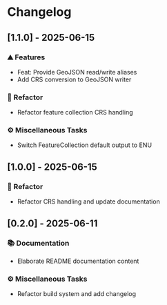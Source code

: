 # Changelog

## [1.1.0] - 2025-06-15

### <!-- 0 -->⛰️  Features

- Feat: Provide GeoJSON read/write aliases
- Add CRS conversion to GeoJSON writer

### <!-- 2 -->🚜 Refactor

- Refactor feature collection CRS handling

### <!-- 7 -->⚙️ Miscellaneous Tasks

- Switch FeatureCollection default output to ENU

## [1.0.0] - 2025-06-15

### <!-- 2 -->🚜 Refactor

- Refactor CRS handling and update documentation

## [0.2.0] - 2025-06-11

### <!-- 3 -->📚 Documentation

- Elaborate README documentation content

### <!-- 7 -->⚙️ Miscellaneous Tasks

- Refactor build system and add changelog

